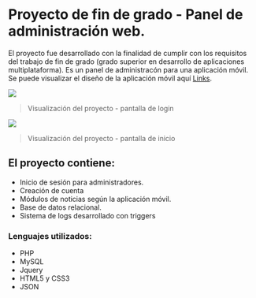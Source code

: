 # Proyecto de fin de grado - Panel de administración web.

El proyecto fue desarrollado con la finalidad de cumplir con los requisitos del trabajo de fin de grado (grado superior en desarrollo de aplicaciones multiplataforma). Es un panel de administracón para una aplicación móvil. Se puede visualizar el diseño de la aplicación móvil aquí [Links](https://www.figma.com/proto/9iEd4fw9UMj2oKq7VY5TTh/Happie---Relaxing-Mobile-Apps?node-id=104%3A71&scaling=min-zoom&page-id=0%3A1).

![](https://github.com/emilioBrizuela/Panel-administration/blob/04972b101b5e1b4dc4f7c3addf9279cc34375eed/img/News/vista-login.jpg)
> Visualización del proyecto - pantalla de  login


![](https://github.com/emilioBrizuela/Panel-administration/blob/04972b101b5e1b4dc4f7c3addf9279cc34375eed/img/News/vista-inicio.jpg)
> Visualización del proyecto - pantalla de inicio

El proyecto contiene:
-------------
- Inicio de sesión para administradores.
- Creación de cuenta
- Módulos de noticias según la aplicación móvil.
- Base de datos relacional.
- Sistema de logs desarrollado con triggers


### Lenguajes utilizados:

- PHP
- MySQL
- Jquery
- HTML5 y CSS3
- JSON
